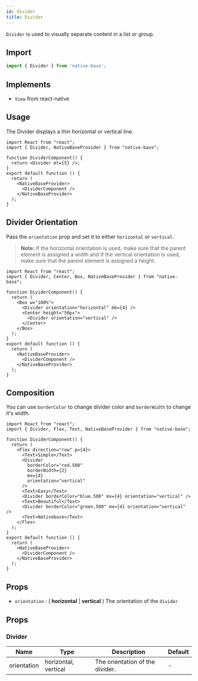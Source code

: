 ```yaml
---
id: divider
title: Divider
---
```


`Divider` is used to visually separate content in a list or group.

## **Import**

```jsx
import { Divider } from 'native-base';
```

## Implements

- `View` from react-native

## Usage

The Divider displays a thin horizontal or vertical line.

```SnackPlayer name=Divider%20Usage
import React from "react";
import { Divider, NativeBaseProvider } from "native-base";

function DividerComponent() {
  return <Divider mt={5} />;
}
export default function () {
  return (
    <NativeBaseProvider>
      <DividerComponent />
    </NativeBaseProvider>
  );
}
```

## Divider Orientation

Pass the `orientation` prop and set it to either `horizontal` or `vertical`.

> **Note:** If the horizontal orientation is used, make sure that the parent element is assigned a width and If the vertical orientation is used, make sure that the parent element is assigned a height.

```SnackPlayer name=Divider%20Divider Orientation
import React from "react";
import { Divider, Center, Box, NativeBaseProvider } from "native-base";

function DividerComponent() {
  return (
    <Box w="100%">
      <Divider orientation="horizontal" mb={4} />
      <Center height="50px">
        <Divider orientation="vertical" />
      </Center>
    </Box>
  );
}
export default function () {
  return (
    <NativeBaseProvider>
      <DividerComponent />
    </NativeBaseProvider>
  );
}
```

## Composition

You can use `borderColor` to change divider color and `borderWidth` to change it's width.

```SnackPlayer name=Divider%20Composition
import React from "react";
import { Divider, Flex, Text, NativeBaseProvider } from "native-base";

function DividerComponent() {
  return (
    <Flex direction="row" p={4}>
      <Text>Simple</Text>
      <Divider
        borderColor="red.500"
        borderWidth={2}
        mx={4}
        orientation="vertical"
      />
      <Text>Easy</Text>
      <Divider borderColor="blue.500" mx={4} orientation="vertical" />
      <Text>Beautiful</Text>
      <Divider borderColor="green.500" mx={4} orientation="vertical" />
      <Text>Nativebase</Text>
    </Flex>
  );
}
export default function () {
  return (
    <NativeBaseProvider>
      <DividerComponent />
    </NativeBaseProvider>
  );
}
```

## Props

- `orientation` : ( **horizontal** | **vertical** ) The orientation of the `divider`

## Props

### Divider

| Name        | Type                 | Description                     | Default |
| ----------- | -------------------- | ------------------------------- | ------- |
| orientation | horizontal, vertical | The orientation of the divider. | -       |
